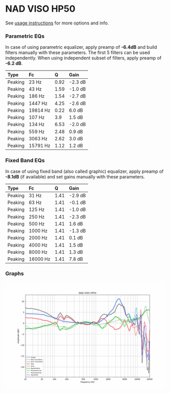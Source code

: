 # NAD VISO HP50
See [usage instructions](https://github.com/jaakkopasanen/AutoEq#usage) for more options and info.

### Parametric EQs
In case of using parametric equalizer, apply preamp of **-6.4dB** and build filters manually
with these parameters. The first 5 filters can be used independently.
When using independent subset of filters, apply preamp of **-6.2 dB**.

| Type    | Fc       |    Q | Gain    |
|:--------|:---------|:-----|:--------|
| Peaking | 23 Hz    | 0.92 | -2.3 dB |
| Peaking | 43 Hz    | 1.59 | -1.0 dB |
| Peaking | 186 Hz   | 1.54 | -2.7 dB |
| Peaking | 1447 Hz  | 4.25 | -2.6 dB |
| Peaking | 19814 Hz | 0.22 | 6.0 dB  |
| Peaking | 107 Hz   | 3.9  | 1.5 dB  |
| Peaking | 134 Hz   | 6.53 | -2.0 dB |
| Peaking | 559 Hz   | 2.48 | 0.9 dB  |
| Peaking | 3063 Hz  | 2.62 | 3.0 dB  |
| Peaking | 15791 Hz | 1.12 | 1.2 dB  |

### Fixed Band EQs
In case of using fixed band (also called graphic) equalizer, apply preamp of **-8.1dB**
(if available) and set gains manually with these parameters.

| Type    | Fc       |    Q | Gain    |
|:--------|:---------|:-----|:--------|
| Peaking | 31 Hz    | 1.41 | -2.9 dB |
| Peaking | 63 Hz    | 1.41 | -0.1 dB |
| Peaking | 125 Hz   | 1.41 | -1.0 dB |
| Peaking | 250 Hz   | 1.41 | -2.3 dB |
| Peaking | 500 Hz   | 1.41 | 1.6 dB  |
| Peaking | 1000 Hz  | 1.41 | -1.3 dB |
| Peaking | 2000 Hz  | 1.41 | 0.1 dB  |
| Peaking | 4000 Hz  | 1.41 | 1.5 dB  |
| Peaking | 8000 Hz  | 1.41 | 1.3 dB  |
| Peaking | 16000 Hz | 1.41 | 7.8 dB  |

### Graphs
![](./NAD%20VISO%20HP50.png)